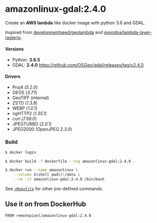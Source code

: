 # amazonlinux-gdal:2.4.0

Create an **AWS lambda** like docker image with python 3.6 and GDAL.

Inspired from [developmentseed/geolambda](https://github.com/developmentseed/geolambda) and [mojodna/lambda-layer-rasterio](https://github.com/mojodna/lambda-layer-rasterio).

#### Versions
- Python: **3.6.5**
- GDAL: **2.4.0** https://github.com/OSGeo/gdal/releases/tag/v2.4.0

#### Drivers
- Proj4 (*5.2.0*)
- GEOS (*3.7.1*)
- GeoTIFF (internal)
- ZSTD (*1.3.8*)
- WEBP (*1.0.1*)
- ngHTTP2 (*1.35.1*)
- curl (*7.59.0*)
- JPEGTURBO (*2.0.1*)
- JPEG2000 (OpenJPEG *2.3.0*)

### Build
```bash
$ docker login

$ docker build -f Dockerfile --tag amazonlinux-gdal:2.4.0 .

$ docker run --name amazonlinux \
	--volume $(shell pwd)/:/data \
	--rm -it amazonlinux-gdal:2.4.0 /bin/bash
```

See [`/Makefile`](/Makefile) for other pre-defined commands.

## Use it on from DockerHub
```
FROM remotepixel/amazonlinux-gdal:2.4.0
```
